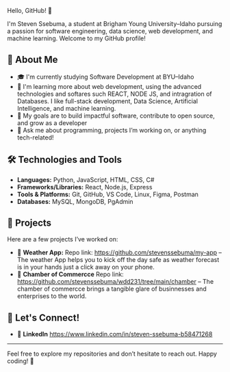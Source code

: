 
Hello, GitHub! 👋

I'm Steven Ssebuma, a student at Brigham Young University–Idaho pursuing a passion for software engineering, data science, web development, and machine learning. Welcome to my GitHub profile!

## 📘 About Me

- 🎓 I'm currently studying Software Development at BYU–Idaho
- 🧠 I'm learning more about web development, using the advanced technologies and softares such REACT, NODE JS, and intragration of Databases. I like full-stack development, Data Science, Artificial Intelligence, and machine learning.
- 🎯 My goals are to build impactful software, contribute to open source, and grow as a developer
- 💬 Ask me about programming, projects I’m working on, or anything tech-related!

## 🛠️ Technologies and Tools

- **Languages:** Python, JavaScript, HTML, CSS, C#
- **Frameworks/Libraries:** React, Node.js, Express 
- **Tools & Platforms:** Git, GitHub, VS Code, Linux, Figma, Postman
- **Databases:** MySQL, MongoDB, PgAdmin

## 📂 Projects

Here are a few projects I’ve worked on:

- 🔗 **Weather App:** Repo link: https://github.com/stevenssebuma/my-app – The weather App helps you to kick off the day safe as weather forecast is in your hands just a click away on your phone.
- 🔗 **Chamber of Commercce** Repo link: https://github.com/stevenssebuma/wdd231/tree/main/chamber – The chamber of commercce brings a tangible glare of businnesses and enterprises to the world.

## 🤝 Let's Connect!

- 💼 **LinkedIn** https://www.linkedin.com/in/steven-ssebuma-b58471268


---

Feel free to explore my repositories and don’t hesitate to reach out. Happy coding! 🚀
